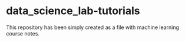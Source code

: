 # data_science_lab-tutorials

This repository has been simply created as a file with machine learning course notes.
